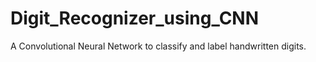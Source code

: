 # Digit_Recognizer_using_CNN
A Convolutional Neural Network to classify and label handwritten digits.
